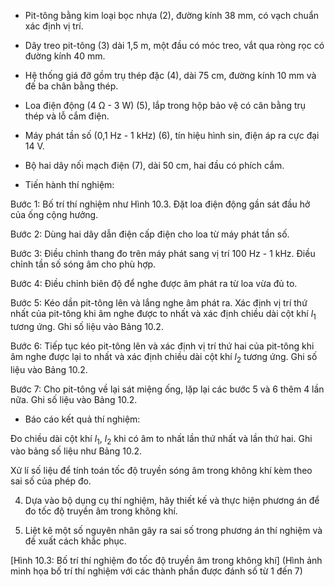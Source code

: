 - Pit-tông bằng kim loại bọc nhựa (2), đường kính 38 mm, có vạch chuẩn xác định vị trí.

- Dây treo pit-tông (3) dài 1,5 m, một đầu có móc treo, vắt qua ròng rọc có đường kính 40 mm.

- Hệ thống giá đỡ gồm trụ thép đặc (4), dài 75 cm, đường kính 10 mm và đế ba chân bằng thép.

- Loa điện động (4 Ω - 3 W) (5), lắp trong hộp bảo vệ có cân bằng trụ thép và lỗ cắm điện.

- Máy phát tần số (0,1 Hz - 1 kHz) (6), tín hiệu hình sin, điện áp ra cực đại 14 V.

- Bộ hai dây nối mạch điện (7), dài 50 cm, hai đầu có phích cắm.

* Tiến hành thí nghiệm:

Bước 1: Bố trí thí nghiệm như Hình 10.3. Đặt loa điện động gần sát đầu hở của ống cộng hưởng.

Bước 2: Dùng hai dây dẫn điện cấp điện cho loa từ máy phát tần số.

Bước 3: Điều chỉnh thang đo trên máy phát sang vị trí 100 Hz - 1 kHz. Điều chỉnh tần số sóng âm cho phù hợp.

Bước 4: Điều chỉnh biên độ để nghe được âm phát ra từ loa vừa đủ to.

Bước 5: Kéo dần pit-tông lên và lắng nghe âm phát ra. Xác định vị trí thứ nhất của pit-tông khi âm nghe được to nhất và xác định chiều dài cột khí $l_1$ tương ứng. Ghi số liệu vào Bảng 10.2.

Bước 6: Tiếp tục kéo pit-tông lên và xác định vị trí thứ hai của pit-tông khi âm nghe được lại to nhất và xác định chiều dài cột khí $l_2$ tương ứng. Ghi số liệu vào Bảng 10.2.

Bước 7: Cho pit-tông về lại sát miệng ống, lặp lại các bước 5 và 6 thêm 4 lần nữa. Ghi số liệu vào Bảng 10.2.

* Báo cáo kết quả thí nghiệm:

Đo chiều dài cột khí $l_1$, $l_2$ khi có âm to nhất lần thứ nhất và lần thứ hai. Ghi vào bảng số liệu như Bảng 10.2.

Xử lí số liệu để tính toán tốc độ truyền sóng âm trong không khí kèm theo sai số của phép đo.

4. Dựa vào bộ dụng cụ thí nghiệm, hãy thiết kế và thực hiện phương án để đo tốc độ truyền âm trong không khí.

5. Liệt kê một số nguyên nhân gây ra sai số trong phương án thí nghiệm và đề xuất cách khắc phục.

[Hình 10.3: Bố trí thí nghiệm đo tốc độ truyền âm trong không khí]
(Hình ảnh minh họa bố trí thí nghiệm với các thành phần được đánh số từ 1 đến 7)